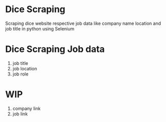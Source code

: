 # Dice Scraping

Scraping dice website respective job data like company name location and job title in python using Selenium

# Dice Scraping Job data 

1. job title
2. job location
3. job role

# WIP

1. company link
2. job link